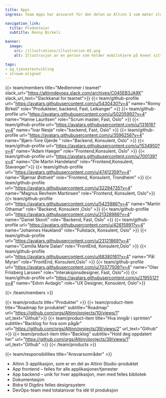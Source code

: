 ```yaml
---
title: Apps
ingress: Team Apps har ansvaret for den delen av Altinn 3 som møter sluttbrukerne når de fyller ut et skjema - fra de starter å fylle det ut til de har sendt det inn til tjenesteeieren.

navigation_link:
  title: Produkteier
  subtitle: Ronny Birkeli

banner:
  image:
    src: /illustrations/illustration-03.png
    alt: Illustrasjon av en person som holder mobilskjerm på kneet sitt

tags:
- pg_tjenesteutvikling
- stream-aligned
---
```


{{< team/members title="Medlemmer i teamet" slack_url="https://altinndevops.slack.com/archives/C045EB3JA9X" slack_url_text="Slackkanal for teamet">}}
{{< team/github-profile url="https://avatars.githubusercontent.com/u/5430430?v=4" name="Ronny Birkeli" role="Produkteier, backend, Fast, Leikanger" >}}
{{< team/github-profile url="https://avatars.githubusercontent.com/u/50205992?v=4" name="Hanne Lauritsen" role="Scrum master, Fast,  Oslo" >}}
{{< team/github-profile url="https://avatars.githubusercontent.com/u/131616?v=4" name="Ivar Nesje" role="backend, Fast, Oslo" >}}
{{< team/github-profile url="https://avatars.githubusercontent.com/u/3596256?v=4" name="Bjørn-Tore Gjerde " role="Backend, Konsulent, Oslo" >}}
{{< team/github-profile url="https://avatars.githubusercontent.com/u/1534950?v=4" name="Adam Haeger" role="Frontend,Konsulent, Oslo" >}}
{{< team/github-profile url="https://avatars.githubusercontent.com/u/700139?v=4" name="Ole Martin Handeland" role="Frontend,Konsulent, Stavanger">}}
{{< team/github-profile url="https://avatars.githubusercontent.com/u/47412359?v=4" name="Bjørnar Østtveit" role="Frontend, Konsulent, Trondheim" >}}
{{< team/github-profile url="https://avatars.githubusercontent.com/u/32294735?v=4" name="Magnus Revheim Martinsen" role="Frontend, Konsulent, Oslo">}}
{{< team/github-profile url="https://avatars.githubusercontent.com/u/5425986?v=4" name="Martin Othamar" role="Backend, Konsulent ,Oslo" >}}
{{< team/github-profile url="https://avatars.githubusercontent.com/u/21328986?v=4" name="Daniel Skovli" role="Backend, Fast, Oslo" >}}
{{< team/github-profile url="https://avatars.githubusercontent.com/u/42615991?v=4" name="Johannes Haukland" role="Fullstack, Konsulent, Oslo" >}}
{{< team/github-profile url="https://avatars.githubusercontent.com/u/23121869?v=4" name="Camilla Marie Dalan" role="FrontEnd, Konsulent,Oslo" >}}
{{< team/github-profile url="https://avatars.githubusercontent.com/u/68380161?v=4" name="Pål Myran" role="FrontEnd, Konsulent,Oslo" >}}
{{< team/github-profile url="https://avatars.githubusercontent.com/u/70377508?v=4" name="Olav Friisberg Larssen" role="Interaksjonsdesigner, Fast, Oslo">}}
{{< team/github-profile url="https://avatars.githubusercontent.com/u/2195512?v=4" name="Edvin Avdagic" role="UX Designer, Konsulent, Oslo">}}

{{< /team/members >}}

{{< team/products title="Produkter" >}}
{{< team/product-item title="Roadmap for produktet" subtitle="Roadmap" url="https://github.com/orgs/Altinn/projects/10/views/1" url_text="Github">}}
{{< team/product-item title="Hva inngår i sprinten" subtitle="Backlog for hva som pågår" url="https://github.com/orgs/Altinn/projects/39/views/2" url_text="Github" >}}
{{< team/product-item title="Backlog" subtitle="Hold deg oppdatert her" url="https://github.com/orgs/Altinn/projects/39/views/1" url_text="Github" >}}
{{< /team/products >}}

{{< team/responsibilities title="Ansvarsområder" >}}

- Altinn 3-applikasjon, som er en del av Altinn Studio-produktet
- App frontend – felles for alle applikasjoner/tjenester
- App backend – unik for hver applikasjon, men med felles bibliotek
- Dokumentasjon
- Bidra til Digdirs felles designsystem
- DevOps-team med totalansvar fra idé til produksjon
